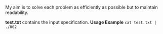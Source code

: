 My aim is to solve each problem as efficiently as possible but to maintain
readability.

__test.txt__ contains the input specification.
__Usage Example__ `cat test.txt | ./002`
